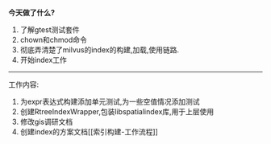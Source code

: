 **今天做了什么?**

1. 了解gtest测试套件
2. chown和chmod命令
3. 彻底弄清楚了milvus的index的构建,加载,使用链路.
4. 开始index工作

--- 

工作内容:

1. 为expr表达式构建添加单元测试,为一些空值情况添加测试
2. 创建RtreeIndexWrapper,包装libspatialindex库,用于上层使用
3. 修改gis调研文档
4. 创建index的方案文档[[索引构建-工作流程]]
